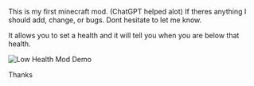 This is my first minecraft mod. (ChatGPT helped alot) If theres anything I should add, change, or bugs. Dont hesitate to let me know.


It allows you to set a health and it will tell you when you are below that health.


![Low Health Mod Demo](media/CleanShot%202025-06-02%20at%2020.10.55.gif)

Thanks
